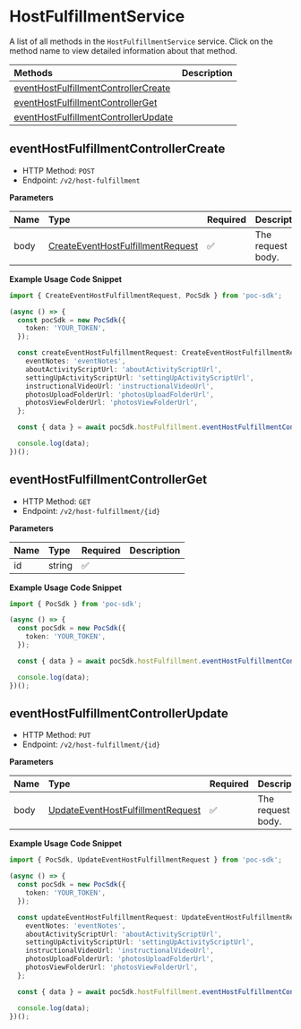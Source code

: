 # HostFulfillmentService

A list of all methods in the `HostFulfillmentService` service. Click on the method name to view detailed information about that method.

| Methods                                                                       | Description |
| :---------------------------------------------------------------------------- | :---------- |
| [eventHostFulfillmentControllerCreate](#eventhostfulfillmentcontrollercreate) |             |
| [eventHostFulfillmentControllerGet](#eventhostfulfillmentcontrollerget)       |             |
| [eventHostFulfillmentControllerUpdate](#eventhostfulfillmentcontrollerupdate) |             |

## eventHostFulfillmentControllerCreate

- HTTP Method: `POST`
- Endpoint: `/v2/host-fulfillment`

**Parameters**

| Name | Type                                                                                | Required | Description       |
| :--- | :---------------------------------------------------------------------------------- | :------- | :---------------- |
| body | [CreateEventHostFulfillmentRequest](../models/CreateEventHostFulfillmentRequest.md) | ✅       | The request body. |

**Example Usage Code Snippet**

```typescript
import { CreateEventHostFulfillmentRequest, PocSdk } from 'poc-sdk';

(async () => {
  const pocSdk = new PocSdk({
    token: 'YOUR_TOKEN',
  });

  const createEventHostFulfillmentRequest: CreateEventHostFulfillmentRequest = {
    eventNotes: 'eventNotes',
    aboutActivityScriptUrl: 'aboutActivityScriptUrl',
    settingUpActivityScriptUrl: 'settingUpActivityScriptUrl',
    instructionalVideoUrl: 'instructionalVideoUrl',
    photosUploadFolderUrl: 'photosUploadFolderUrl',
    photosViewFolderUrl: 'photosViewFolderUrl',
  };

  const { data } = await pocSdk.hostFulfillment.eventHostFulfillmentControllerCreate(createEventHostFulfillmentRequest);

  console.log(data);
})();
```

## eventHostFulfillmentControllerGet

- HTTP Method: `GET`
- Endpoint: `/v2/host-fulfillment/{id}`

**Parameters**

| Name | Type   | Required | Description |
| :--- | :----- | :------- | :---------- |
| id   | string | ✅       |             |

**Example Usage Code Snippet**

```typescript
import { PocSdk } from 'poc-sdk';

(async () => {
  const pocSdk = new PocSdk({
    token: 'YOUR_TOKEN',
  });

  const { data } = await pocSdk.hostFulfillment.eventHostFulfillmentControllerGet('id');

  console.log(data);
})();
```

## eventHostFulfillmentControllerUpdate

- HTTP Method: `PUT`
- Endpoint: `/v2/host-fulfillment/{id}`

**Parameters**

| Name | Type                                                                                | Required | Description       |
| :--- | :---------------------------------------------------------------------------------- | :------- | :---------------- |
| body | [UpdateEventHostFulfillmentRequest](../models/UpdateEventHostFulfillmentRequest.md) | ✅       | The request body. |

**Example Usage Code Snippet**

```typescript
import { PocSdk, UpdateEventHostFulfillmentRequest } from 'poc-sdk';

(async () => {
  const pocSdk = new PocSdk({
    token: 'YOUR_TOKEN',
  });

  const updateEventHostFulfillmentRequest: UpdateEventHostFulfillmentRequest = {
    eventNotes: 'eventNotes',
    aboutActivityScriptUrl: 'aboutActivityScriptUrl',
    settingUpActivityScriptUrl: 'settingUpActivityScriptUrl',
    instructionalVideoUrl: 'instructionalVideoUrl',
    photosUploadFolderUrl: 'photosUploadFolderUrl',
    photosViewFolderUrl: 'photosViewFolderUrl',
  };

  const { data } = await pocSdk.hostFulfillment.eventHostFulfillmentControllerUpdate(updateEventHostFulfillmentRequest);

  console.log(data);
})();
```

<!-- This file was generated by liblab | https://liblab.com/ -->
